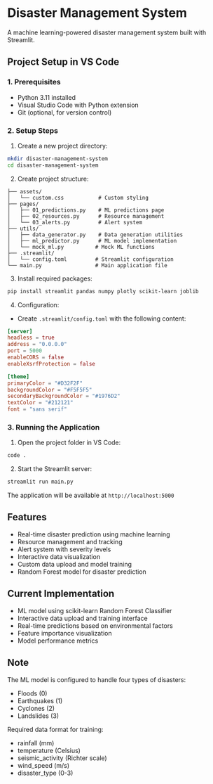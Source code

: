 # Disaster Management System

A machine learning-powered disaster management system built with Streamlit.

## Project Setup in VS Code

### 1. Prerequisites
- Python 3.11 installed
- Visual Studio Code with Python extension
- Git (optional, for version control)

### 2. Setup Steps

1. Create a new project directory:
```bash
mkdir disaster-management-system
cd disaster-management-system
```

2. Create project structure:
```
├── assets/
│   └── custom.css           # Custom styling
├── pages/
│   ├── 01_predictions.py    # ML predictions page
│   ├── 02_resources.py      # Resource management
│   └── 03_alerts.py         # Alert system
├── utils/
│   ├── data_generator.py    # Data generation utilities
│   ├── ml_predictor.py      # ML model implementation
│   └── mock_ml.py          # Mock ML functions
├── .streamlit/
│   └── config.toml         # Streamlit configuration
└── main.py                 # Main application file
```

3. Install required packages:
```bash
pip install streamlit pandas numpy plotly scikit-learn joblib
```

4. Configuration:
- Create `.streamlit/config.toml` with the following content:
```toml
[server]
headless = true
address = "0.0.0.0"
port = 5000
enableCORS = false
enableXsrfProtection = false

[theme]
primaryColor = "#D32F2F"
backgroundColor = "#F5F5F5"
secondaryBackgroundColor = "#1976D2"
textColor = "#212121"
font = "sans serif"
```

### 3. Running the Application

1. Open the project folder in VS Code:
```bash
code .
```

2. Start the Streamlit server:
```bash
streamlit run main.py
```

The application will be available at `http://localhost:5000`

## Features
- Real-time disaster prediction using machine learning
- Resource management and tracking
- Alert system with severity levels
- Interactive data visualization
- Custom data upload and model training
- Random Forest model for disaster prediction

## Current Implementation
- ML model using scikit-learn Random Forest Classifier
- Interactive data upload and training interface
- Real-time predictions based on environmental factors
- Feature importance visualization
- Model performance metrics

## Note
The ML model is configured to handle four types of disasters:
- Floods (0)
- Earthquakes (1)
- Cyclones (2)
- Landslides (3)

Required data format for training:
- rainfall (mm)
- temperature (Celsius)
- seismic_activity (Richter scale)
- wind_speed (m/s)
- disaster_type (0-3)